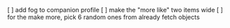 [ ] add fog to companion profile 
[ ] make the "more like" two items wide
[ ] for the make more, pick 6 random ones from already fetch objects
